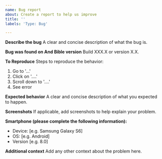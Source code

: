 ```yaml
---
name: Bug report
about: Create a report to help us improve
title: ''
labels: 'Type: Bug'

---
```


**Describe the bug**
A clear and concise description of what the bug is.

**Bug was found on And Bible version**
Build XXX.X or version X.X.

**To Reproduce**
Steps to reproduce the behavior:
1. Go to '...'
2. Click on '....'
3. Scroll down to '....'
4. See error

**Expected behavior**
A clear and concise description of what you expected to happen.

**Screenshots**
If applicable, add screenshots to help explain your problem.

**Smartphone (please complete the following information):**
 - Device: [e.g. Samsung Galaxy S6]
 - OS: [e.g. Android]
 - Version [e.g. 8.0]

**Additional context**
Add any other context about the problem here.
